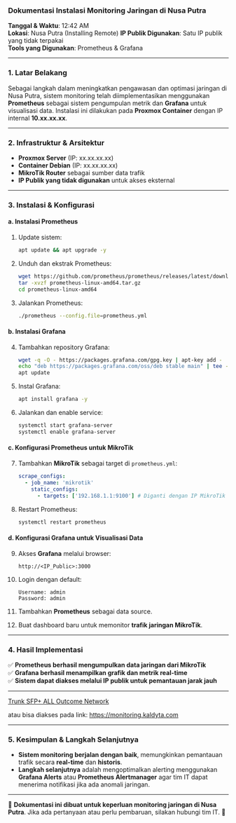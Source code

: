 ### **Dokumentasi Instalasi Monitoring Jaringan di Nusa Putra**

**Tanggal & Waktu**: 12:42 AM  
**Lokasi**: Nusa Putra (Installing Remote)
**IP Publik Digunakan**: Satu IP publik yang tidak terpakai  
**Tools yang Digunakan**: Prometheus & Grafana

---

### **1. Latar Belakang**

Sebagai langkah dalam meningkatkan pengawasan dan optimasi jaringan di Nusa Putra, sistem monitoring telah diimplementasikan menggunakan **Prometheus** sebagai sistem pengumpulan metrik dan **Grafana** untuk visualisasi data. Instalasi ini dilakukan pada **Proxmox Container** dengan IP internal **10.xx.xx.xx**.

---

### **2. Infrastruktur & Arsitektur**

- **Proxmox Server** (IP: xx.xx.xx.xx)
- **Container Debian** (IP: xx.xx.xx.xx)
- **MikroTik Router** sebagai sumber data trafik
- **IP Publik yang tidak digunakan** untuk akses eksternal

---

### **3. Instalasi & Konfigurasi**

#### **a. Instalasi Prometheus**

1. Update sistem:
    
    ```bash
    apt update && apt upgrade -y
    ```
    
2. Unduh dan ekstrak Prometheus:
    
    ```bash
    wget https://github.com/prometheus/prometheus/releases/latest/download/prometheus-linux-amd64.tar.gz
    tar -xvzf prometheus-linux-amd64.tar.gz
    cd prometheus-linux-amd64
    ```
    
3. Jalankan Prometheus:
    
    ```bash
    ./prometheus --config.file=prometheus.yml
    ```
    

#### **b. Instalasi Grafana**

4. Tambahkan repository Grafana:
    
    ```bash
    wget -q -O - https://packages.grafana.com/gpg.key | apt-key add -
    echo "deb https://packages.grafana.com/oss/deb stable main" | tee -a /etc/apt/sources.list.d/grafana.list
    apt update
    ```
    
5. Instal Grafana:
    
    ```bash
    apt install grafana -y
    ```
    
6. Jalankan dan enable service:
    
    ```bash
    systemctl start grafana-server
    systemctl enable grafana-server
    ```
    

#### **c. Konfigurasi Prometheus untuk MikroTik**

7. Tambahkan **MikroTik** sebagai target di `prometheus.yml`:
    
    ```yaml
    scrape_configs:
      - job_name: 'mikrotik'
        static_configs:
          - targets: ['192.168.1.1:9100'] # Diganti dengan IP MikroTik
    ```
    
8. Restart Prometheus:
    
    ```bash
    systemctl restart prometheus
    ```
    

#### **d. Konfigurasi Grafana untuk Visualisasi Data**

9. Akses **Grafana** melalui browser:
    
    ```
    http://<IP_Public>:3000
    ```
    
10. Login dengan default:
    
    ```
    Username: admin  
    Password: admin  
    ```
    
11. Tambahkan **Prometheus** sebagai data source.
12. Buat dashboard baru untuk memonitor **trafik jaringan MikroTik**.

---

### **4. Hasil Implementasi**

✅ **Prometheus berhasil mengumpulkan data jaringan dari MikroTik**  
✅ **Grafana berhasil menampilkan grafik dan metrik real-time**  
✅ **Sistem dapat diakses melalui IP publik untuk pemantauan jarak jauh**

---

[Trunk SFP+ ALL Outcome Network](https://drive.google.com/file/d/18CqPIDo9zw2k65FocyNU3yyUL0OjNzZL/view?usp=sharing)

atau bisa diakses pada link:
https://monitoring.kaldyta.com

--- 

### **5. Kesimpulan & Langkah Selanjutnya**

- **Sistem monitoring berjalan dengan baik**, memungkinkan pemantauan trafik secara **real-time** dan **historis**.
- **Langkah selanjutnya** adalah mengoptimalkan alerting menggunakan **Grafana Alerts** atau **Prometheus Alertmanager** agar tim IT dapat menerima notifikasi jika ada anomali jaringan.

---

📌 **Dokumentasi ini dibuat untuk keperluan monitoring jaringan di Nusa Putra**. Jika ada pertanyaan atau perlu pembaruan, silakan hubungi tim IT. 🚀